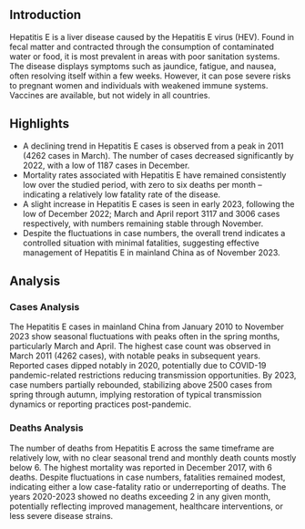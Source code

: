 ## Introduction

Hepatitis E is a liver disease caused by the Hepatitis E virus (HEV). Found in fecal matter and contracted through the consumption of contaminated water or food, it is most prevalent in areas with poor sanitation systems. The disease displays symptoms such as jaundice, fatigue, and nausea, often resolving itself within a few weeks. However, it can pose severe risks to pregnant women and individuals with weakened immune systems. Vaccines are available, but not widely in all countries.
## Highlights

- A declining trend in Hepatitis E cases is observed from a peak in 2011 (4262 cases in March). The number of cases decreased significantly by 2022, with a low of 1187 cases in December. <br/>
- Mortality rates associated with Hepatitis E have remained consistently low over the studied period, with zero to six deaths per month – indicating a relatively low fatality rate of the disease. <br/>
- A slight increase in Hepatitis E cases is seen in early 2023, following the low of December 2022; March and April report 3117 and 3006 cases respectively, with numbers remaining stable through November. <br/>
- Despite the fluctuations in case numbers, the overall trend indicates a controlled situation with minimal fatalities, suggesting effective management of Hepatitis E in mainland China as of November 2023.
## Analysis

### Cases Analysis
The Hepatitis E cases in mainland China from January 2010 to November 2023 show seasonal fluctuations with peaks often in the spring months, particularly March and April. The highest case count was observed in March 2011 (4262 cases), with notable peaks in subsequent years. Reported cases dipped notably in 2020, potentially due to COVID-19 pandemic-related restrictions reducing transmission opportunities. By 2023, case numbers partially rebounded, stabilizing above 2500 cases from spring through autumn, implying restoration of typical transmission dynamics or reporting practices post-pandemic.

### Deaths Analysis
The number of deaths from Hepatitis E across the same timeframe are relatively low, with no clear seasonal trend and monthly death counts mostly below 6. The highest mortality was reported in December 2017, with 6 deaths. Despite fluctuations in case numbers, fatalities remained modest, indicating either a low case-fatality ratio or underreporting of deaths. The years 2020-2023 showed no deaths exceeding 2 in any given month, potentially reflecting improved management, healthcare interventions, or less severe disease strains.

